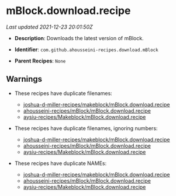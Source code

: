 # mBlock.download.recipe

_Last updated 2021-12-23 20:01:50Z_

- **Description**: Downloads the latest version of mBlock.

- **Identifier**: `com.github.ahousseini-recipes.download.mBlock`

- **Parent Recipes**: `None`


## Warnings

- These recipes have duplicate filenames:
    - [joshua-d-miller-recipes/makeblock/mBlock.download.recipe](/autopkg-dupe-tracker/joshua-d-miller-recipes/makeblock/mBlock.download.recipe)
    - [ahousseini-recipes/mBlock/mBlock.download.recipe](/autopkg-dupe-tracker/ahousseini-recipes/mBlock/mBlock.download.recipe)
    - [aysiu-recipes/Makeblock/mBlock.download.recipe](/autopkg-dupe-tracker/aysiu-recipes/Makeblock/mBlock.download.recipe)

- These recipes have duplicate filenames, ignoring numbers:
    - [joshua-d-miller-recipes/makeblock/mBlock.download.recipe](/autopkg-dupe-tracker/joshua-d-miller-recipes/makeblock/mBlock.download.recipe)
    - [ahousseini-recipes/mBlock/mBlock.download.recipe](/autopkg-dupe-tracker/ahousseini-recipes/mBlock/mBlock.download.recipe)
    - [aysiu-recipes/Makeblock/mBlock.download.recipe](/autopkg-dupe-tracker/aysiu-recipes/Makeblock/mBlock.download.recipe)

- These recipes have duplicate NAMEs:
    - [joshua-d-miller-recipes/makeblock/mBlock.download.recipe](/autopkg-dupe-tracker/joshua-d-miller-recipes/makeblock/mBlock.download.recipe)
    - [ahousseini-recipes/mBlock/mBlock.download.recipe](/autopkg-dupe-tracker/ahousseini-recipes/mBlock/mBlock.download.recipe)
    - [aysiu-recipes/Makeblock/mBlock.download.recipe](/autopkg-dupe-tracker/aysiu-recipes/Makeblock/mBlock.download.recipe)